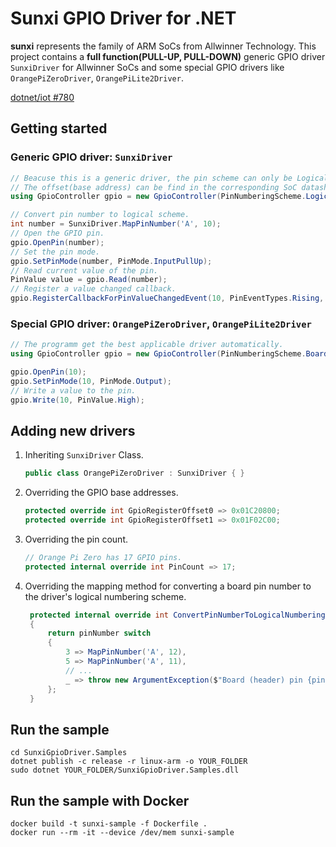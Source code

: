 # Sunxi GPIO Driver for .NET

**sunxi** represents the family of ARM SoCs from Allwinner Technology. This project contains a **full function(PULL-UP, PULL-DOWN)** generic GPIO driver `SunxiDriver` for Allwinner SoCs and some special GPIO drivers like `OrangePiZeroDriver`, `OrangePiLite2Driver`.

[dotnet/iot #780](https://github.com/dotnet/iot/pull/780)

## Getting started

### Generic GPIO driver: `SunxiDriver`
```C#
// Beacuse this is a generic driver, the pin scheme can only be Logical.
// The offset(base address) can be find in the corresponding SoC datasheet.
using GpioController gpio = new GpioController(PinNumberingScheme.Logical, new SunxiDriver(gpioRegisterOffset0: 0x01C20800, gpioRegisterOffset1: 0x01F02C00));

// Convert pin number to logical scheme.
int number = SunxiDriver.MapPinNumber('A', 10);
// Open the GPIO pin.
gpio.OpenPin(number);
// Set the pin mode.
gpio.SetPinMode(number, PinMode.InputPullUp);
// Read current value of the pin.
PinValue value = gpio.Read(number);
// Register a value changed callback.
gpio.RegisterCallbackForPinValueChangedEvent(10, PinEventTypes.Rising, Switch_Pressed_Handler);
```

### Special GPIO driver: `OrangePiZeroDriver`, `OrangePiLite2Driver`
```C#
// The programm get the best applicable driver automatically.
using GpioController gpio = new GpioController(PinNumberingScheme.Board);

gpio.OpenPin(10);
gpio.SetPinMode(10, PinMode.Output);
// Write a value to the pin.
gpio.Write(10, PinValue.High);
```

## Adding new drivers
1. Inheriting `SunxiDriver` Class.
    ```C#
    public class OrangePiZeroDriver : SunxiDriver { }
    ```
2. Overriding the GPIO base addresses.
    ```C#
    protected override int GpioRegisterOffset0 => 0x01C20800;
    protected override int GpioRegisterOffset1 => 0x01F02C00;
    ```
3. Overriding the pin count.
    ```C#
    // Orange Pi Zero has 17 GPIO pins.
    protected internal override int PinCount => 17;
    ```
4. Overriding the mapping method for converting a board pin number to the driver's logical numbering scheme.
   ```C#
    protected internal override int ConvertPinNumberToLogicalNumberingScheme(int pinNumber)
    {
        return pinNumber switch
        {
            3 => MapPinNumber('A', 12),
            5 => MapPinNumber('A', 11),
            // ...
            _ => throw new ArgumentException($"Board (header) pin {pinNumber} is not a GPIO pin on the {GetType().Name} device.", nameof(pinNumber))
        };
    }
   ```

## Run the sample
```
cd SunxiGpioDriver.Samples
dotnet publish -c release -r linux-arm -o YOUR_FOLDER
sudo dotnet YOUR_FOLDER/SunxiGpioDriver.Samples.dll
```

## Run the sample with Docker
```
docker build -t sunxi-sample -f Dockerfile .
docker run --rm -it --device /dev/mem sunxi-sample
```